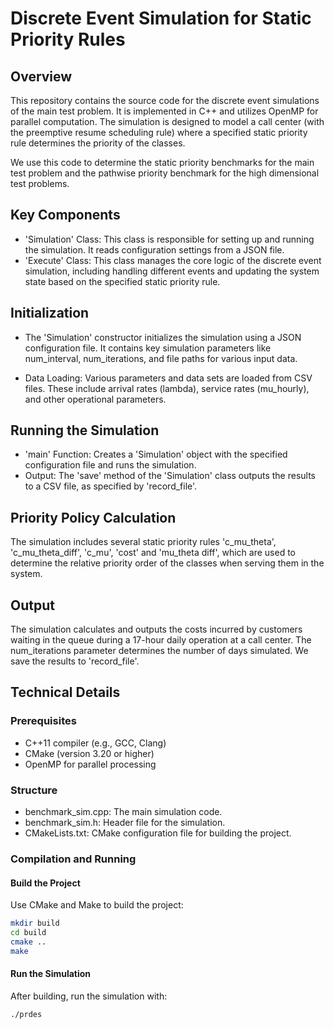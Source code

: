 # Discrete Event Simulation for Static Priority Rules

## Overview

This repository contains the source code for the discrete event simulations of the main test problem. It is implemented in C++ and utilizes OpenMP for parallel computation. The simulation is designed to model a call center (with the preemptive resume scheduling rule) where a specified static priority rule determines the priority of the classes.  

We use this code to determine the static priority benchmarks for the main test problem and the pathwise priority benchmark for the high dimensional test problems.

## Key Components
- 'Simulation' Class: This class is responsible for setting up and running the simulation. It reads configuration settings from a JSON file.
- 'Execute' Class: This class manages the core logic of the discrete event simulation, including handling different events and updating the system state based on the specified static priority rule.

## Initialization
- The 'Simulation' constructor initializes the simulation using a JSON configuration file. It contains key simulation parameters like num_interval, num_iterations, and file paths for various input data.

- Data Loading: Various parameters and data sets are loaded from CSV files. These include arrival rates (lambda), service rates (mu_hourly), and other operational parameters.

## Running the Simulation
- 'main' Function: Creates a 'Simulation' object with the specified configuration file and runs the simulation.
- Output: The 'save' method of the 'Simulation' class outputs the results to a CSV file, as specified by 'record_file'.


## Priority Policy Calculation
The simulation includes several static priority rules 'c_mu_theta', 'c_mu_theta_diff', 'c_mu', 'cost' and 'mu_theta diff', which are used to determine the relative priority order of the classes when serving them in the system.


## Output
The simulation calculates and outputs the costs incurred by customers waiting in the queue during a 17-hour daily operation at a call center. The num_iterations parameter determines the number of days simulated. We save the results to 'record_file'. 

## Technical Details

### Prerequisites
- C++11 compiler (e.g., GCC, Clang)
- CMake (version 3.20 or higher)
- OpenMP for parallel processing

### Structure
- benchmark_sim.cpp: The main simulation code.
- benchmark_sim.h: Header file for the simulation.
- CMakeLists.txt: CMake configuration file for building the project.

### Compilation and Running

#### Build the Project
Use CMake and Make to build the project:
```bash
mkdir build
cd build
cmake ..
make
```

#### Run the Simulation
After building, run the simulation with: 
```bash
./prdes
```
